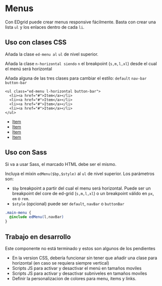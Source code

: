 # Menus 
Con EDgrid puede crear menus responsive fácilmente. Basta con crear una lista `ul` y los enlaces dentro de cada `li`.
## Uso con clases CSS

Añada la clase `ed-menu al` `ul` de nivel superior.

Añada la clase `n-horizontal siendo` `n` el breakpoint (`s,m,l,xl`) desde el cual el menú será horizontal

Añada alguna de las tres clases para cambiar el estilo: `default` `nav-bar` `button-bar`
```markup
<ul class="ed-menu l-horizontal button-bar">
  <li><a href="#">Item</a></li>
  <li><a href="#">Item</a></li>
  <li><a href="#">Item</a></li>
  <li><a href="#">Item</a></li>
</ul>
```

<ul class="ed-menu l-horizontal button-bar">
  <li><a href="#">Item</a></li>
  <li><a href="#">Item</a></li>
  <li><a href="#">Item</a></li>
  <li><a href="#">Item</a></li>
</ul>

## Uso con Sass
Si va a usar Sass, el marcado HTML debe ser el mismo.

Incluya el mixin `edMenu($bp,$style)` al `ul` de nivel superior. Los parámetros son:

* `$bp` breakpoint a partir del cual el menu será horizontal. Puede ser un breakpoint del core de ed-grid (`s,m,l,xl`) o un breakpoint válido en `px`, `em` o `rem`.
* `$style` (opcional) puede ser `default`, `navBar` o `buttonBar`

```scss
.main-menu {
  @include edMenu(l,navBar)
}
```

## Trabajo en desarrollo
Este componente no está terminado y estos son algunos de los pendientes

* En la version CSS, debería funcionar sin tener que añadir una clase para horizontal (en caso se requiera siempre vertical)
* Scripts JS para activar y desactivar el menú en tamaños moviles
* Scripts JS para activar y desactivar subniveles en tamaños moviles
* Definir la personalizacion de colores para menu, items y links.
